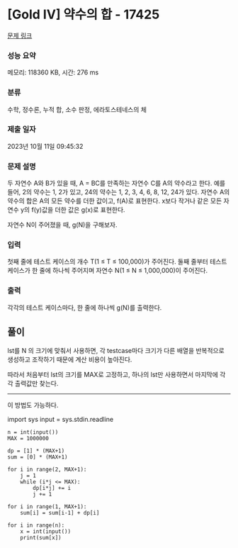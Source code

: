 # [Gold IV] 약수의 합 - 17425 

[문제 링크](https://www.acmicpc.net/problem/17425) 

### 성능 요약

메모리: 118360 KB, 시간: 276 ms

### 분류

수학, 정수론, 누적 합, 소수 판정, 에라토스테네스의 체

### 제출 일자

2023년 10월 11일 09:45:32

### 문제 설명

<p>두 자연수 A와 B가 있을 때, A = BC를 만족하는 자연수 C를 A의 약수라고 한다. 예를 들어, 2의 약수는 1, 2가 있고, 24의 약수는 1, 2, 3, 4, 6, 8, 12, 24가 있다. 자연수 A의 약수의 합은 A의 모든 약수를 더한 값이고, f(A)로 표현한다. x보다 작거나 같은 모든 자연수 y의 f(y)값을 더한 값은 g(x)로 표현한다.</p>

<p>자연수 N이 주어졌을 때, g(N)을 구해보자.</p>

### 입력 

 <p>첫째 줄에 테스트 케이스의 개수 T(1 ≤ T ≤ 100,000)가 주어진다. 둘째 줄부터 테스트 케이스가 한 줄에 하나씩 주어지며 자연수 N(1 ≤ N ≤ 1,000,000)이 주어진다.</p>

### 출력 

 <p>각각의 테스트 케이스마다, 한 줄에 하나씩 g(N)를 출력한다.</p>

## 풀이
 <p>lst를 N 의 크기에 맞춰서 사용하면, 각 testcase마다 크기가 다른 배열을 반복적으로 생성하고 조작하기 때문에 계산 비용이 높아진다.</p>
 <P>따라서 처음부터 lst의 크기를 MAX로 고정하고, 하나의 lst만 사용하면서 마지막에 각각 출력값만 찾는다.</P>
 <hr>
 <p>이 방법도 가능하다.</p>
    import sys
    input = sys.stdin.readline
 
    n = int(input())
    MAX = 1000000
 
    dp = [1] * (MAX+1)
    sum = [0] * (MAX+1)
 
    for i in range(2, MAX+1):
        j = 1
        while (i*j <= MAX):
            dp[i*j] += i
            j += 1
 
    for i in range(1, MAX+1):
        sum[i] = sum[i-1] + dp[i]
 
    for i in range(n):
        x = int(input())
        print(sum[x])
